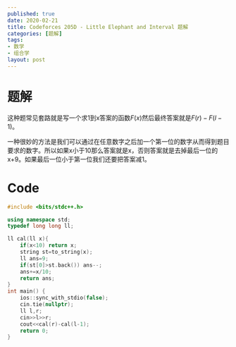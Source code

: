 ```yaml
---
published: true
date: 2020-02-21
title: Codeforces 205D - Little Elephant and Interval 题解
categories: [题解]
tags: 
- 数学
- 组合学
layout: post
---
```



# 题解

这种题常见套路就是写一个求1到x答案的函数$F(x)$然后最终答案就是$F(r)-F(l-1)$。

一种很妙的方法是我们可以通过在任意数字之后加一个第一位的数字从而得到题目要求的数字。所以如果x小于10那么答案就是x，否则答案就是去掉最后一位的x+9。如果最后一位小于第一位我们还要把答案减1。

# Code
```cpp
#include <bits/stdc++.h>

using namespace std;
typedef long long ll;

ll cal(ll x){
	if(x<10) return x;
	string st=to_string(x);
	ll ans=9;
	if(st[0]>st.back()) ans--;
	ans+=x/10;
	return ans;
}
int main() {
    ios::sync_with_stdio(false);
    cin.tie(nullptr);
	ll l,r;
	cin>>l>>r;
	cout<<cal(r)-cal(l-1);
    return 0;
}
```

